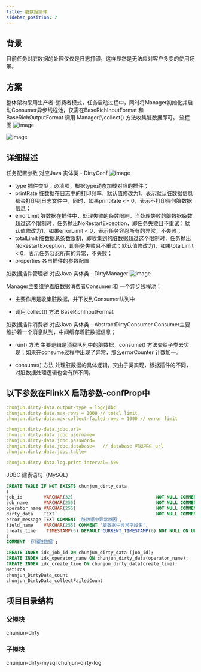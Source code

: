 ```yaml
---
title: 脏数据插件
sidebar_position: 2
---
```

## 背景
目前任务对脏数据的处理仅仅是日志打印，这样显然是无法应对客户多变的使用场景。
## 方案
整体架构采用生产者-消费者模式，任务启动过程中，同时将Manager初始化并启动Consumer异步线程池，仅需在BaseRichInputFormat 和 BaseRichOutputFormat 调用 Manager的collect() 方法收集脏数据即可。
流程图
![image](../../static/img/dirty/dirty-1.png)

![image](../../static/img/dirty/dirty-2.png)

## 详细描述
任务配置参数
对应Java 实体类 - DirtyConf
![image](../../static/img/dirty/dirty-conf.png)

* type
插件类型，必填项，根据type动态加载对应的插件；
* printRate
脏数据在日志中的打印频率，默认值修改为1，表示默认脏数据信息都会打印到日志文件中，同时，如果printRate <= 0，表示不打印任何脏数据信息；
* errorLimit
脏数据在插件中，处理失败的条数限制，当处理失败的脏数据条数超过这个限制时，任务抛出NoRestartException，即任务失败且不重试；默认值修改为1，如果errorLimit < 0，表示任务容忍所有的异常，不失败；
* totalLimit
脏数据总条数限制，即收集到的脏数据超过这个限制时，任务抛出NoRestartException，即任务失败且不重试；默认值修改为1，如果totalLimit < 0，表示任务容忍所有的异常，不失败；
* properties
各自插件的参数配置

脏数据插件管理者
对应Java 实体类 - DirtyManager
![image](../../static/img/dirty/dirty-manager.png)

Manager主要维护着脏数据消费者Consumer 和 一个异步线程池；
* 主要作用是收集脏数据，并下发到Consumer队列中

* 调用 collect() 方法
BaseRichInputFormat


脏数据插件消费者
对应Java 实体类 - AbstractDirtyConsumer
Consumer主要维护着一个消息队列，中间缓存着脏数据信息；
* run() 方法
主要逻辑是消费队列中的脏数据，consume() 方法交给子类去实现；如果在consume过程中出现了异常，那么errorCounter 计数加一。

* consume() 方法
处理脏数据的具体逻辑，交由子类实现，根据插件的不同，对脏数据处理逻辑也会有所不同。


## 以下参数在FlinkX 启动参数-confProp中
```yaml
chunjun.dirty-data.output-type = log/jdbc
chunjun.dirty-data.max-rows = 1000 // total limit
chunjun.dirty-data.max-collect-failed-rows = 1000 // error limit

chunjun.dirty-data.jdbc.url=
chunjun.dirty-data.jdbc.username=
chunjun.dirty-data.jdbc.password=
chunjun.dirty-data.jdbc.database=   // database 可以写在 url
chunjun.dirty-data.jdbc.table=

chunjun.dirty-data.log.print-interval= 500
```
JDBC 建表语句（MySQL）

```sql
CREATE TABLE IF NOT EXISTS chunjun_dirty_data
(
job_id        VARCHAR(32)                               NOT NULL COMMENT 'Flink Job Id',
job_name      VARCHAR(255)                              NOT NULL COMMENT 'Flink Job Name',
operator_name VARCHAR(255)                              NOT NULL COMMENT '出现异常数据的算子名，包含表名',
dirty_data    TEXT                                      NOT NULL COMMENT '脏数据的异常数据',
error_message TEXT COMMENT '脏数据中异常原因',
field_name    VARCHAR(255) COMMENT '脏数据中异常字段名',
create_time    TIMESTAMP(6) DEFAULT CURRENT_TIMESTAMP(6) NOT NULL ON UPDATE CURRENT_TIMESTAMP(6) COMMENT '脏数据出现的时间点'
)
COMMENT '存储脏数据';

CREATE INDEX idx_job_id ON chunjun_dirty_data (job_id);
CREATE INDEX idx_operator_name ON chunjun_dirty_data(operator_name);
CREATE INDEX idx_create_time ON chunjun_dirty_data(create_time);
Metircs
chunjun_DirtyData_count
chunjun_DirtyData_collectFailedCount

```

## 项目目录结构
### 父模块
chunjun-dirty

### 子模块
chunjun-dirty-mysql
chunjun-dirty-log
